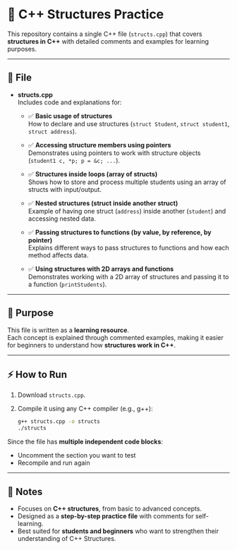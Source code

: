 # 🔹 C++ Structures Practice

This repository contains a single C++ file (`structs.cpp`) that covers **structures in C++** with detailed comments and examples for learning purposes.

---

## 📂 File

- **structs.cpp**  
  Includes code and explanations for:

  - ✅ **Basic usage of structures**  
    How to declare and use structures (`struct Student`, `struct student1`, `struct address`).

  - ✅ **Accessing structure members using pointers**  
    Demonstrates using pointers to work with structure objects (`student1 c, *p; p = &c; ...`).

  - ✅ **Structures inside loops (array of structs)**  
    Shows how to store and process multiple students using an array of structs with input/output.

  - ✅ **Nested structures (struct inside another struct)**  
    Example of having one struct (`address`) inside another (`student`) and accessing nested data.

  - ✅ **Passing structures to functions (by value, by reference, by pointer)**  
    Explains different ways to pass structures to functions and how each method affects data.

  - ✅ **Using structures with 2D arrays and functions**  
    Demonstrates working with a 2D array of structures and passing it to a function (`printStudents`).

---

## 🎯 Purpose

This file is written as a **learning resource**.  
Each concept is explained through commented examples, making it easier for beginners to understand how **structures work in C++**.

---

## ⚡ How to Run

1. Download `structs.cpp`.  
2. Compile it using any C++ compiler (e.g., g++):  

   ```bash
   g++ structs.cpp -o structs
   ./structs
Since the file has **multiple independent code blocks**:

- Uncomment the section you want to test  
- Recompile and run again
  
---

## 📝 Notes

- Focuses on **C++ structures**, from basic to advanced concepts.  
- Designed as a **step-by-step practice file** with comments for self-learning.  
- Best suited for **students and beginners** who want to strengthen their understanding of C++ Structures.  
